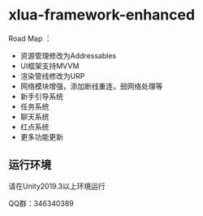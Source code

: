 # xlua-framework-enhanced

Road Map ：

* 资源管理修改为Addressables
* UI框架支持MVVM
* 渲染管线修改为URP
* 网络模块增强，添加断线重连，弱网络处理等
* 新手引导系统
* 任务系统
* 聊天系统
* 红点系统
* 更多功能更新

## 运行环境

请在Unity2019.3以上环境运行

QQ群：346340389
